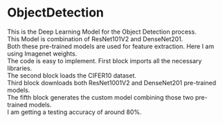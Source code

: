 # ObjectDetection
This is the Deep Learning Model for the Object Detection process.<br/>
This Model is combination of ResNet101V2 and DenseNet201.<br/>
Both these pre-trained models are used for feature extraction. Here I am using Imagenet weights.<br/>
The code is easy to implement. First block imports all the necessary libraries.<br/>
The second block loads the CIFER10 dataset.<br/>
Third block downloads both ResNet1001V2 and DenseNet201 pre-trained models.<br/>
The fifth block generates the custom model combining those two pre-trained models.<br/>
I am getting a testing accuracy of around 80%.
